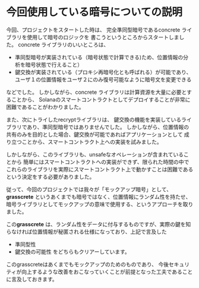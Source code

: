 # 今回使用している暗号についての説明

今回、プロジェクトをスタートした時は、
完全準同型暗号であるconcrete ライブラリを使用して暗号のロジックを
書こうというところからスタートしました。
concrete ライブラリのいいところは、

- 準同型暗号が実装されている（暗号状態で計算できる)ため、位置情報の分析を暗号状態で行えること）
- 鍵交換が実装されている（プロキシ再暗号化とも呼ばれる）が可能であり、ユーザ１の位置情報をユーザ２にのみ復号可能なように暗号文を変更できる

などでした。
しかしながら、concrete ライブラリは計算資源を大量に必要とすることから、
Solanaのスマートコントラクトとしてデプロイすることが非常に困難であることがわかりました。

また、次にトライしたrecryptライブラリは、
鍵交換の機能を実装しているライブラリであり、準同型暗号ではありませんでした。
しかしながら、位置情報の共有のみを目的とした場合、鍵交換が可能であればアプリケーションとして
成り立つことから、スマートコントラクト上への実装を試みました。

しかしながら、このライブラリも、unsafeなオペレーションが含まれていることから
簡単にはスマートコントラクトへの実装ができず、限られた時間の中でこれらのライブラリを実際にスマートコントラクト上で動かすことは困難であるという決定をする必要がありました。

従って、今回のプロジェクトでは我々が「モックアップ暗号」として、
**grasscrete** というあくまでも暗号ではなく、位置情報にランダム性を持たせ、暗号ライブラリとしてモックアップの意味で使用する、というアプローチを取りました。

この**grasscrete** は、ランダム性をデータに付与するものですが、実際の鍵を知らなければ位置情報が秘匿される仕様になっており、上記で言及した

- 準同型性
- 鍵交換の可能性
をどちらもクリアーしています。

このgrasscreteはあくまでもモックアップのためのものであり、
今後セキュリティが向上するような改善をおこなっていくことが前提となった工夫であることに言及しておきます。

